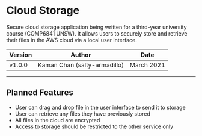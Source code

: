 # Cloud Storage

Secure cloud storage application being written for a third-year university course (COMP6841 UNSW). It allows users to securely store and retrieve their files in the AWS cloud via a local user interface.

| Version | Author | Date |
|---------|--------|------|
| v1.0.0  | Kaman Chan (salty-armadillo) | March 2021 |

---
## Planned Features
* User can drag and drop file in the user interface to send it to storage
* User can retrieve any files they have previously stored
* All files in the cloud are encrypted
* Access to storage should be restricted to the other service only
